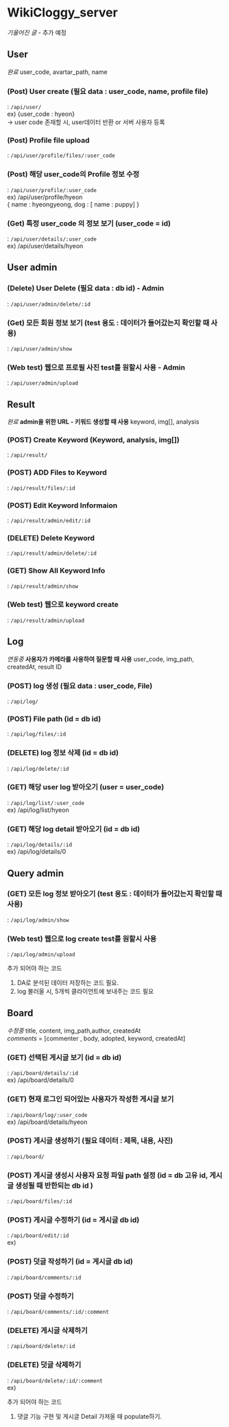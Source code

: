 # WikiCloggy_server

*기울어진 글* - 추가 예정


## User
*완료*
user_code, avartar_path, name

### (Post) User create (필요 data : user_code, name, profile file)
  : `/api/user/`  <br/>
	ex) {user_code : hyeon} <br/>
    -> user code 존재할 시, user데이터 반환 or 서버 사용자 등록 <br/>

### (Post) Profile file upload
  : `/api/user/profile/files/:user_code` <br/>

### (Post) 해당 user_code의 Profile 정보 수정
  : `/api/user/profile/:user_code` <br/>
  	 ex) /api/user/profile/hyeon <br/>
  		{ name : hyeongyeong, dog : [ name : puppy] } <br/>

### (Get) 특정 user_code 의 정보 보기 (user_code = id)
  : `/api/user/details/:user_code` <br/>
	 ex) /api/user/details/hyeon <br/>


## User admin

### (Delete) User Delete (필요 data : db id) - Admin
  : `/api/user/admin/delete/:id`
### (Get) 모든 회원 정보 보기 (test 용도 : 데이터가 들어갔는지 확인할 때 사용)
  : `/api/user/admin/show`

### (Web test) 웹으로 프로필 사진 test를 원할시 사용 - Admin
  : `/api/user/admin/upload` <br/>


## Result  
*완료* **admin을 위한 URL - 키워드 생성할 때 사용**
keyword, img[], analysis

### (POST) Create Keyword (Keyword, analysis, img[])
  : `/api/result/`<br/>

### (POST) ADD Files to Keyword
  : `/api/result/files/:id` <br/>

### (POST) Edit Keyword Informaion
  : `/api/result/admin/edit/:id`

### (DELETE) Delete Keyword
  : `/api/result/admin/delete/:id` <br/>

### (GET) Show All Keyword Info
  : `/api/result/admin/show`<br/>

### (Web test) 웹으로 keyword create
  : `/api/result/admin/upload` <br/>


## Log  
*연동중* **사용자가 카메라를 사용하여 질문할 때 사용**
user_code, img_path, createdAt, result ID

### (POST) log 생성 (필요 data : user_code, File)
  : `/api/log/` <br/>

### (POST) File path (id = db id)
  : `/api/log/files/:id` <br/>

### (DELETE) log 정보 삭제 (id = db id)
  : `/api/log/delete/:id` <br/>

### (GET) 해당 user log 받아오기 (user = user_code)
  : `/api/log/list/:user_code` <br/>
    ex) /api/log/list/hyeon <br/>

### (GET) 해당 log detail 받아오기 (id = db id)
  : `/api/log/details/:id` <br/>
    ex) /api/log/details/0 <br/>

## Query admin

### (GET) 모든 log 정보 받아오기 (test 용도 : 데이터가 들어갔는지 확인할 때 사용)
  : `/api/log/admin/show` <br/>

### (Web test) 웹으로 log create test를 원할시 사용
  : `/api/log/admin/upload` <br/>

  추가 되어야 하는 코드 <br/>
  1. DA로 분석된 데이터 저장하는 코드 필요. </br>
  2. log 불러올 시, 5개씩 클라이언트에 보내주는 코드 필요 </br>


## Board
*수정중*
title, content, img_path,author, createdAt </br>
*comments* = [commenter , body, adopted, keyword, createdAt] 
### (GET) 선택된 게시글 보기 (id = db id)
  : `/api/board/details/:id` <br/>
    ex) /api/board/details/0 <br/>

### (GET) 현재 로그인 되어있는 사용자가 작성한 게시글 보기
  : `/api/board/log/:user_code` <br/>
    ex) /api/board/details/hyeon <br/>

### (POST) 게시글 생성하기 (필요 데이터 : 제목, 내용, 사진)
  : `/api/board/` <br/>

### (POST) 게시글 생성시 사용자 요청 파일 path 설정 (id = db 고유 id, 게시글 생성될 때 반한되는 db id )
  : `/api/board/files/:id` <br/>

### (POST) 게시글 수정하기 (id = 게시글 db id)
  : `/api/board/edit/:id` <br/>
    ex)  <br/>

### (POST) 덧글 작성하기 (id = 게시글 db id)
  : `/api/board/comments/:id` <br/>

### (POST) 덧글 수정하기
  : `/api/board/comments/:id/:comment` <br/>

### (DELETE) 게시글 삭제하기
  : `/api/board/delete/:id` <br/>

### (DELETE) 덧글 삭제하기
  : `/api/board/delete/:id/:comment` <br/>
    ex)  <br/>

추가 되어야 하는 코드 <br/>
1.  댓글 기능 구현 및 게시글 Detail 가져올 때 populate하기.</br>
